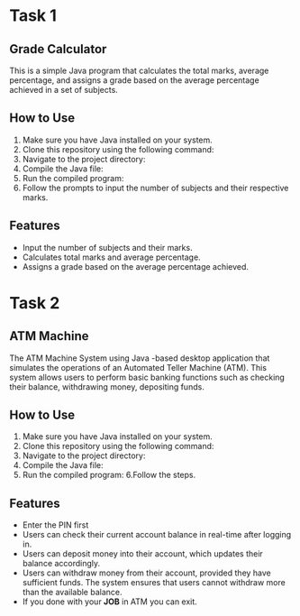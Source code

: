 # Task 1
## Grade Calculator

This is a simple Java program that calculates the total marks, average percentage, and assigns a grade based on the average percentage achieved in a set of subjects.

## How to Use

1. Make sure you have Java installed on your system.
2. Clone this repository using the following command:
3. Navigate to the project directory:
4. Compile the Java file:
5. Run the compiled program:
6. Follow the prompts to input the number of subjects and their respective marks.

## Features

- Input the number of subjects and their marks.
- Calculates total marks and average percentage.
- Assigns a grade based on the average percentage achieved.


# Task 2 
## ATM Machine

The ATM Machine System using Java -based desktop application that simulates the operations of an Automated Teller Machine (ATM). This system allows users to perform basic banking functions such as checking their balance, withdrawing money, depositing funds.

## How to Use

1. Make sure you have Java installed on your system.
2. Clone this repository using the following command:
3. Navigate to the project directory:
4. Compile the Java file:
5. Run the compiled program:
6.Follow the steps.

## Features

- Enter the PIN first
- Users can check their current account balance in real-time after logging in.
- Users can deposit money into their account, which updates their balance accordingly.
- Users can withdraw money from their account, provided they have sufficient funds.
  The system ensures that users cannot withdraw more than the available balance.
- If you done with your **JOB** in ATM you can exit.
